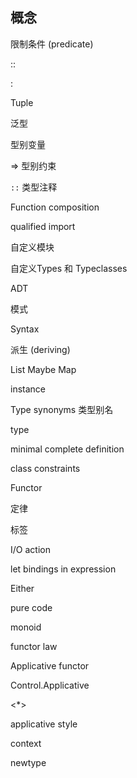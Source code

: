 ## 概念

限制条件 (predicate)





::

:

Tuple

泛型

型别变量

=> 型别约束

`::` 类型注释



Function composition

qualified import

自定义模块

自定义Types 和 Typeclasses

ADT


模式

 Syntax

派生 (deriving)

List Maybe Map

instance

Type synonyms 类型别名

type

minimal complete definition

class constraints 

Functor

定律

标签

I/O action

let bindings in expression

Either

pure code 

monoid

functor law

Applicative functor

Control.Applicative

<*>

applicative style 

context

newtype